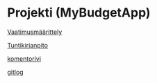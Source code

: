 # Projekti (MyBudgetApp)


[Vaatimusmäärittely](../master/documentation/Vaatimusmaarittely.md)

[Tuntikirjanpito](../master/documentation/Tuntikirjanpito.md)


  [komentorivi](https://github.com/sainioan/gitRep/tree/master/laskarit/viikko1/komentorivi.txt)

  [gitlog ](https://github.com/sainioan/gitRep/tree/master/laskarit/viikko1/gitlog.txt)


